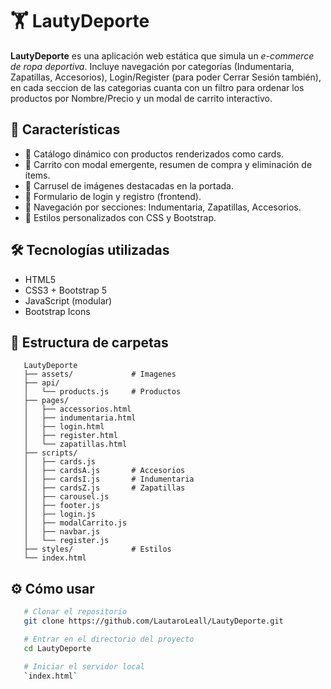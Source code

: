 # 🏋️ LautyDeporte

**LautyDeporte** es una aplicación web estática que simula un _e-commerce de ropa deportiva_. Incluye navegación por categorías (Indumentaria, Zapatillas, Accesorios), Login/Register (para poder Cerrar Sesión también), en cada seccion de las categorias cuanta con un filtro para ordenar los productos por Nombre/Precio y un modal de carrito interactivo.

## 🚀 Características

- 🧾 Catálogo dinámico con productos renderizados como cards.
- 🛒 Carrito con modal emergente, resumen de compra y eliminación de ítems.
- 🎠 Carrusel de imágenes destacadas en la portada.
- 👤 Formulario de login y registro (frontend).
- 🧭 Navegación por secciones: Indumentaria, Zapatillas, Accesorios.
- 🎨 Estilos personalizados con CSS y Bootstrap.

## 🛠️ Tecnologías utilizadas

- HTML5
- CSS3 + Bootstrap 5
- JavaScript (modular)
- Bootstrap Icons

## 📁 Estructura de carpetas

```
   LautyDeporte
   ├── assets/             # Imagenes
   ├── api/
   │   └── products.js     # Productos
   ├── pages/
   │   ├── accessorios.html
   │   ├── indumentaria.html
   │   ├── login.html
   │   ├── register.html
   │   └── zapatillas.html
   ├── scripts/
   │   ├── cards.js
   │   ├── cardsA.js       # Accesorios
   │   ├── cardsI.js       # Indumentaria
   │   ├── cardsZ.js       # Zapatillas
   │   ├── carousel.js
   │   ├── footer.js
   │   ├── login.js
   │   ├── modalCarrito.js
   │   ├── navbar.js
   │   └── register.js
   ├── styles/             # Estilos
   └── index.html
```

## ⚙️ Cómo usar

```bash
   # Clonar el repositorio
   git clone https://github.com/LautaroLeall/LautyDeporte.git

   # Entrar en el directorio del proyecto
   cd LautyDeporte

   # Iniciar el servidor local
   `index.html`
```
